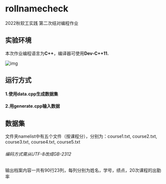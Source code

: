 # rollnamecheck
2022秋软工实践 第二次结对编程作业
## 实验环境
本次作业编程语言为**C++**，编译器可使用**Dev-C++11.**

![img](https://img-community.csdnimg.cn/images/432cf73aac054f528d3579727aaed204.JPG "#left")

## 运行方式
#### 1.使用data.cpp生成数据集
#### 2.用generate.cpp输入数据

## 数据集
文件夹namelist中有五个文件（按课程分），分别为：course1.txt, course2.txt, course3.txt, course4.txt, course5.txt

<h6>编码方式需从UTF-8改成GB-2312</h6>

输出档案内容一共有90行23列，每列分别为姓名，学号，绩点，20次课程的出勤率
